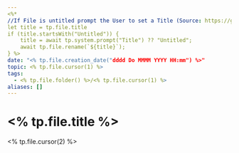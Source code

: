 ```yaml
---
<%*
//If File is untitled prompt the User to set a Title (Source: https://github.com/SilentVoid13/Templater/discussions/259)
let title = tp.file.title
if (title.startsWith("Untitled")) {
    title = await tp.system.prompt("Title") ?? "Untitled";
    await tp.file.rename(`${title}`);
} %>
date: "<% tp.file.creation_date("dddd Do MMMM YYYY HH:mm") %>"
topic: <% tp.file.cursor(1) %>
tags:
  - <% tp.file.folder() %>/<% tp.file.cursor(1) %>
aliases: []
---
```


# <% tp.file.title %>

<% tp.file.cursor(2) %>